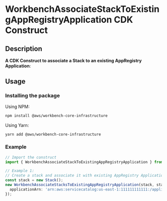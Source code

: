 # WorkbenchAssociateStackToExistingAppRegistryApplication CDK Construct

## Description

**A CDK Construct to associate a Stack to an existing AppRegistry Application**:

## Usage

### Installing the package

Using NPM:

```bash
npm install @aws/workbench-core-infrastructure
```

Using Yarn:

```bash
yarn add @aws/workbench-core-infrastructure
```

### Example

```ts
// Import the construct
import { WorkbenchAssociateStackToExistingAppRegistryApplication } from './workbenchAssociateStackToExistingAppRegistryApplication';

// Example 1:
// Create a stack and associate it with existing AppRegistry Application by passing in the AppRegistry Application ARN
const stack = new Stack();
new WorkbenchAssociateStacksToExistingAppRegistryApplication(stack, stack.stackId, {
  applicationArn: 'arn:aws:servicecatalog:us-east-1:111111111111:/applications/appRegApplication'
});
```
